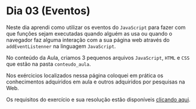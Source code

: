 # Dia 03 (Eventos)

Neste dia aprendi como utilizar os eventos do `JavaScript` para fazer com que funções sejam executadas quando alguém as usa ou quando o navegador faz alguma interação com a sua página web através do `addEventListenner` na linguagem `JavaScript`.

No conteúdo da Aula, criamos 3 pequenos arquivos `JavaScript`, `HTML` e `CSS` que estão na pasta `conteudo_aula`.

Nos exércicios localizados nessa página coloquei em prática os conhecimentos adquiridos em aula e outros adquiridos por pesquisas na Web.

Os requisitos do exercício e sua resolução estão disponíveis [clicando aqui](https://github.com/tryber/sd-031-a-exercise-tryber-calendar/tree/guilherme-fernandes-exercise-tryber-calendar).